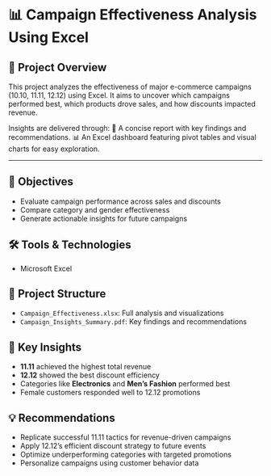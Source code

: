 # 📊 Campaign Effectiveness Analysis Using Excel

## 🧠 Project Overview
This project analyzes the effectiveness of major e-commerce campaigns (10.10, 11.11, 12.12) using Excel. It aims to uncover which campaigns performed best, which products drove sales, and how discounts impacted revenue.

Insights are delivered through:
📄 A concise report with key findings and recommendations.
📊 An Excel dashboard featuring pivot tables and visual charts for easy exploration.

---

## 🎯 Objectives
- Evaluate campaign performance across sales and discounts  
- Compare category and gender effectiveness  
- Generate actionable insights for future campaigns  

## 🛠️ Tools & Technologies
- Microsoft Excel

## 📂 Project Structure
- `Campaign_Effectiveness.xlsx`: Full analysis and visualizations  
- `Campaign_Insights_Summary.pdf`: Key findings and recommendations

## 📌 Key Insights  
- **11.11** achieved the highest total revenue  
- **12.12** showed the best discount efficiency  
- Categories like **Electronics** and **Men’s Fashion** performed best  
- Female customers responded well to 12.12 promotions  

## 💡 Recommendations  
- Replicate successful 11.11 tactics for revenue-driven campaigns  
- Apply 12.12’s efficient discount strategy to future events  
- Optimize underperforming categories with targeted promotions  
- Personalize campaigns using customer behavior data  

